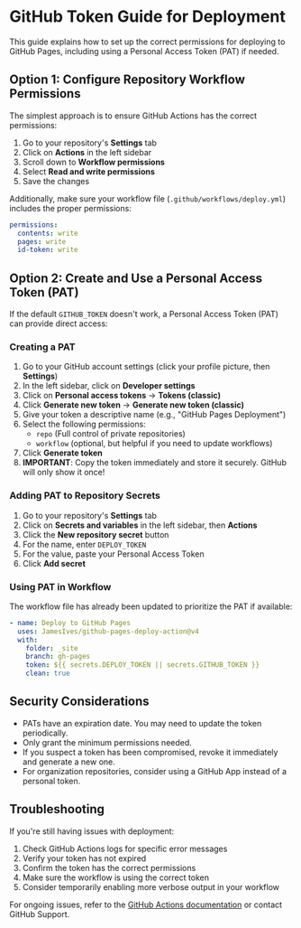 # GitHub Token Guide for Deployment

This guide explains how to set up the correct permissions for deploying to GitHub Pages, including using a Personal Access Token (PAT) if needed.

## Option 1: Configure Repository Workflow Permissions

The simplest approach is to ensure GitHub Actions has the correct permissions:

1. Go to your repository's **Settings** tab
2. Click on **Actions** in the left sidebar
3. Scroll down to **Workflow permissions**
4. Select **Read and write permissions**
5. Save the changes

Additionally, make sure your workflow file (`.github/workflows/deploy.yml`) includes the proper permissions:

```yaml
permissions:
  contents: write
  pages: write
  id-token: write
```

## Option 2: Create and Use a Personal Access Token (PAT)

If the default `GITHUB_TOKEN` doesn't work, a Personal Access Token (PAT) can provide direct access:

### Creating a PAT

1. Go to your GitHub account settings (click your profile picture, then **Settings**)
2. In the left sidebar, click on **Developer settings**
3. Click on **Personal access tokens** → **Tokens (classic)**
4. Click **Generate new token** → **Generate new token (classic)**
5. Give your token a descriptive name (e.g., "GitHub Pages Deployment")
6. Select the following permissions:
   - `repo` (Full control of private repositories)
   - `workflow` (optional, but helpful if you need to update workflows)
7. Click **Generate token**
8. **IMPORTANT**: Copy the token immediately and store it securely. GitHub will only show it once!

### Adding PAT to Repository Secrets

1. Go to your repository's **Settings** tab
2. Click on **Secrets and variables** in the left sidebar, then **Actions**
3. Click the **New repository secret** button
4. For the name, enter `DEPLOY_TOKEN`
5. For the value, paste your Personal Access Token
6. Click **Add secret**

### Using PAT in Workflow

The workflow file has already been updated to prioritize the PAT if available:

```yaml
- name: Deploy to GitHub Pages
  uses: JamesIves/github-pages-deploy-action@v4
  with:
    folder: _site
    branch: gh-pages
    token: ${{ secrets.DEPLOY_TOKEN || secrets.GITHUB_TOKEN }}
    clean: true
```

## Security Considerations

- PATs have an expiration date. You may need to update the token periodically.
- Only grant the minimum permissions needed.
- If you suspect a token has been compromised, revoke it immediately and generate a new one.
- For organization repositories, consider using a GitHub App instead of a personal token.

## Troubleshooting

If you're still having issues with deployment:

1. Check GitHub Actions logs for specific error messages
2. Verify your token has not expired
3. Confirm the token has the correct permissions
4. Make sure the workflow is using the correct token
5. Consider temporarily enabling more verbose output in your workflow

For ongoing issues, refer to the [GitHub Actions documentation](https://docs.github.com/en/actions) or contact GitHub Support.